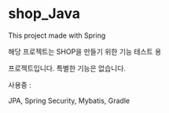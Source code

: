 # shop_Java
This project made with Spring

해당 프로젝트는 SHOP을 만들기 위한 기능 테스트 용

프로젝트입니다. 특별한 기능은 없습니다.

사용중 : 

JPA, Spring Security, Mybatis, Gradle
